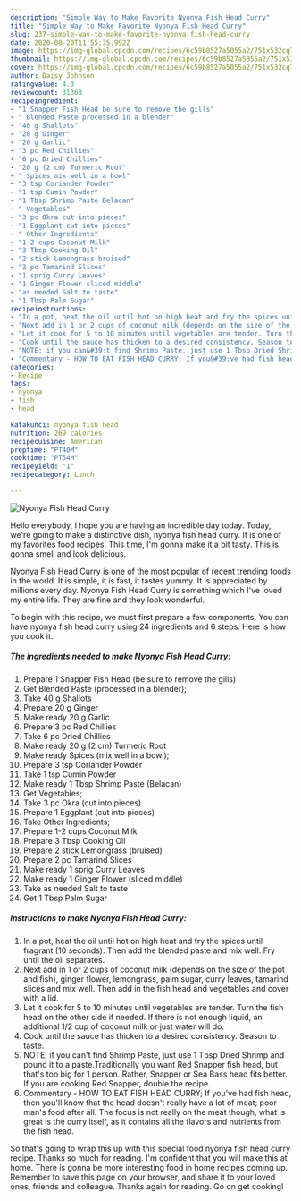 ```yaml
---
description: "Simple Way to Make Favorite Nyonya Fish Head Curry"
title: "Simple Way to Make Favorite Nyonya Fish Head Curry"
slug: 237-simple-way-to-make-favorite-nyonya-fish-head-curry
date: 2020-08-20T11:55:35.992Z
image: https://img-global.cpcdn.com/recipes/6c59b8527a5055a2/751x532cq70/nyonya-fish-head-curry-recipe-main-photo.jpg
thumbnail: https://img-global.cpcdn.com/recipes/6c59b8527a5055a2/751x532cq70/nyonya-fish-head-curry-recipe-main-photo.jpg
cover: https://img-global.cpcdn.com/recipes/6c59b8527a5055a2/751x532cq70/nyonya-fish-head-curry-recipe-main-photo.jpg
author: Daisy Johnson
ratingvalue: 4.3
reviewcount: 31363
recipeingredient:
- "1 Snapper Fish Head be sure to remove the gills"
- " Blended Paste processed in a blender"
- "40 g Shallots"
- "20 g Ginger"
- "20 g Garlic"
- "3 pc Red Chillies"
- "6 pc Dried Chillies"
- "20 g (2 cm) Turmeric Root"
- " Spices mix well in a bowl"
- "3 tsp Coriander Powder"
- "1 tsp Cumin Powder"
- "1 Tbsp Shrimp Paste Belacan"
- " Vegetables"
- "3 pc Okra cut into pieces"
- "1 Eggplant cut into pieces"
- " Other Ingredients"
- "1-2 cups Coconut Milk"
- "3 Tbsp Cooking Oil"
- "2 stick Lemongrass bruised"
- "2 pc Tamarind Slices"
- "1 sprig Curry Leaves"
- "1 Ginger Flower sliced middle"
- "as needed Salt to taste"
- "1 Tbsp Palm Sugar"
recipeinstructions:
- "In a pot, heat the oil until hot on high heat and fry the spices until fragrant (10 seconds). Then add the blended paste and mix well. Fry until the oil separates."
- "Next add in 1 or 2 cups of coconut milk (depends on the size of the pot and fish), ginger flower, lemongrass, palm sugar, curry leaves, tamarind slices and mix well. Then add in the fish head and vegetables and cover with a lid."
- "Let it cook for 5 to 10 minutes until vegetables are tender. Turn the fish head on the other side if needed. If there is not enough liquid, an additional 1/2 cup of coconut milk or just water will do."
- "Cook until the sauce has thicken to a desired consistency. Season to taste."
- "NOTE; if you can&#39;t find Shrimp Paste, just use 1 Tbsp Dried Shrimp and pound it to a paste.Traditionally you want Red Snapper fish head, but that&#39;s too big for 1 person. Rather, Snapper or Sea Bass head fits better. If you are cooking Red Snapper, double the recipe."
- "Commentary - HOW TO EAT FISH HEAD CURRY; If you&#39;ve had fish head, then you&#39;ll know that the head doesn&#39;t really have a lot of meat; poor man&#39;s food after all. The focus is not really on the meat though, what is great is the curry itself, as it contains all the flavors and nutrients from the fish head."
categories:
- Recipe
tags:
- nyonya
- fish
- head

katakunci: nyonya fish head 
nutrition: 269 calories
recipecuisine: American
preptime: "PT40M"
cooktime: "PT54M"
recipeyield: "1"
recipecategory: Lunch

---
```



![Nyonya Fish Head Curry](https://img-global.cpcdn.com/recipes/6c59b8527a5055a2/751x532cq70/nyonya-fish-head-curry-recipe-main-photo.jpg)

Hello everybody, I hope you are having an incredible day today. Today, we're going to make a distinctive dish, nyonya fish head curry. It is one of my favorites food recipes. This time, I'm gonna make it a bit tasty. This is gonna smell and look delicious.



Nyonya Fish Head Curry is one of the most popular of recent trending foods in the world. It is simple, it is fast, it tastes yummy. It is appreciated by millions every day. Nyonya Fish Head Curry is something which I've loved my entire life. They are fine and they look wonderful.


To begin with this recipe, we must first prepare a few components. You can have nyonya fish head curry using 24 ingredients and 6 steps. Here is how you cook it.

<!--inarticleads1-->

##### The ingredients needed to make Nyonya Fish Head Curry:

1. Prepare 1 Snapper Fish Head (be sure to remove the gills)
1. Get  Blended Paste (processed in a blender);
1. Take 40 g Shallots
1. Prepare 20 g Ginger
1. Make ready 20 g Garlic
1. Prepare 3 pc Red Chillies
1. Take 6 pc Dried Chillies
1. Make ready 20 g (2 cm) Turmeric Root
1. Make ready  Spices (mix well in a bowl);
1. Prepare 3 tsp Coriander Powder
1. Take 1 tsp Cumin Powder
1. Make ready 1 Tbsp Shrimp Paste (Belacan)
1. Get  Vegetables;
1. Take 3 pc Okra (cut into pieces)
1. Prepare 1 Eggplant (cut into pieces)
1. Take  Other Ingredients;
1. Prepare 1-2 cups Coconut Milk
1. Prepare 3 Tbsp Cooking Oil
1. Prepare 2 stick Lemongrass (bruised)
1. Prepare 2 pc Tamarind Slices
1. Make ready 1 sprig Curry Leaves
1. Make ready 1 Ginger Flower (sliced middle)
1. Take as needed Salt to taste
1. Get 1 Tbsp Palm Sugar




<!--inarticleads2-->

##### Instructions to make Nyonya Fish Head Curry:

1. In a pot, heat the oil until hot on high heat and fry the spices until fragrant (10 seconds). Then add the blended paste and mix well. Fry until the oil separates.
1. Next add in 1 or 2 cups of coconut milk (depends on the size of the pot and fish), ginger flower, lemongrass, palm sugar, curry leaves, tamarind slices and mix well. Then add in the fish head and vegetables and cover with a lid.
1. Let it cook for 5 to 10 minutes until vegetables are tender. Turn the fish head on the other side if needed. If there is not enough liquid, an additional 1/2 cup of coconut milk or just water will do.
1. Cook until the sauce has thicken to a desired consistency. Season to taste.
1. NOTE; if you can&#39;t find Shrimp Paste, just use 1 Tbsp Dried Shrimp and pound it to a paste.Traditionally you want Red Snapper fish head, but that&#39;s too big for 1 person. Rather, Snapper or Sea Bass head fits better. If you are cooking Red Snapper, double the recipe.
1. Commentary - HOW TO EAT FISH HEAD CURRY; If you&#39;ve had fish head, then you&#39;ll know that the head doesn&#39;t really have a lot of meat; poor man&#39;s food after all. The focus is not really on the meat though, what is great is the curry itself, as it contains all the flavors and nutrients from the fish head.




So that's going to wrap this up with this special food nyonya fish head curry recipe. Thanks so much for reading. I'm confident that you will make this at home. There is gonna be more interesting food in home recipes coming up. Remember to save this page on your browser, and share it to your loved ones, friends and colleague. Thanks again for reading. Go on get cooking!
